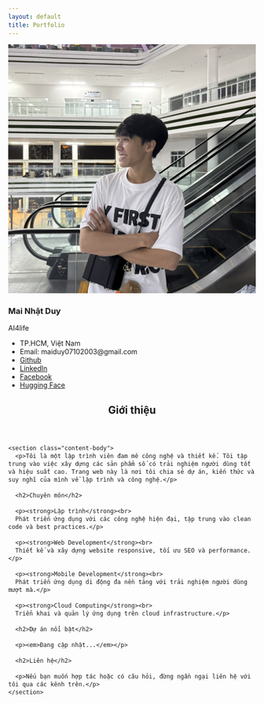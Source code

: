 ```yaml
---
layout: default
title: Portfolio
---
```


<div class="profile-layout">
  <aside class="profile-sidebar">
    <div class="profile-card">
      <div class="profile-avatar">
        <img src="/assets/img/avt.jpg" alt="Mai Nhật Duy">
      </div>
      <div class="profile-info">
        <h3 class="profile-name">Mai Nhật Duy</h3>
        <p class="profile-bio">AI4life</p>
      </div>
      <div class="profile-links">
        <ul class="profile-social">
          <li><i class="icon-location"></i> TP.HCM, Việt Nam</li>
          <li><i class="icon-email"></i> Email: maiduy07102003@gmail.com</li>
          <li><a href="https://github.com/mainhatduy" target="_blank" rel="noopener noreferrer"><i class="icon-github"></i> Github</a></li>
          <li><a href="https://linkedin.com/in/mainhatduy" target="_blank" rel="noopener noreferrer"><i class="icon-linkedin"></i> LinkedIn</a></li>
          <li><a href="https://facebook.com/mainhatduy0710" target="_blank" rel="noopener noreferrer"><i class="icon-facebook"></i> Facebook</a></li>
          <li><a href="https://huggingface.co/myduy" target="_blank" rel="noopener noreferrer"><i class="icon-huggingface"></i> Hugging Face</a></li>
        </ul>
      </div>
    </div>
  </aside>

  <article class="profile-content">
    <header class="content-header">
      <h1 class="content-title">Giới thiệu</h1>
    </header>
    
    <section class="content-body">
      <p>Tôi là một lập trình viên đam mê công nghệ và thiết kế. Tôi tập trung vào việc xây dựng các sản phẩm số có trải nghiệm người dùng tốt và hiệu suất cao. Trang web này là nơi tôi chia sẻ dự án, kiến thức và suy nghĩ của mình về lập trình và công nghệ.</p>

      <h2>Chuyên môn</h2>
      
      <p><strong>Lập trình</strong><br>
      Phát triển ứng dụng với các công nghệ hiện đại, tập trung vào clean code và best practices.</p>

      <p><strong>Web Development</strong><br>
      Thiết kế và xây dựng website responsive, tối ưu SEO và performance.</p>

      <p><strong>Mobile Development</strong><br>
      Phát triển ứng dụng di động đa nền tảng với trải nghiệm người dùng mượt mà.</p>

      <p><strong>Cloud Computing</strong><br>
      Triển khai và quản lý ứng dụng trên cloud infrastructure.</p>

      <h2>Dự án nổi bật</h2>
      
      <p><em>Đang cập nhật...</em></p>

      <h2>Liên hệ</h2>
      
      <p>Nếu bạn muốn hợp tác hoặc có câu hỏi, đừng ngần ngại liên hệ với tôi qua các kênh trên.</p>
    </section>
  </article>
</div>

